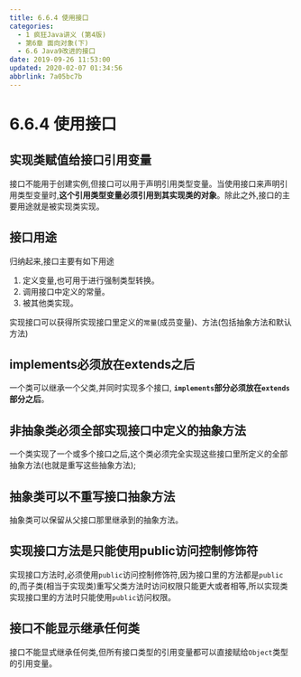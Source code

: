 ```yaml
---
title: 6.6.4 使用接口
categories: 
  - 1 疯狂Java讲义 (第4版)
  - 第6章 面向对象(下)
  - 6.6 Java9改进的接口
date: 2019-09-26 11:53:00
updated: 2020-02-07 01:34:56
abbrlink: 7a05bc7b
---
```

# 6.6.4 使用接口 #
## 实现类赋值给接口引用变量 ##
接口不能用于创建实例,但接口可以用于声明引用类型变量。当使用接口来声明引用类型变量时,**这个引用类型变量必须引用到其实现类的对象**。除此之外,接口的主要用途就是被实现类实现。
## 接口用途 ##
归纳起来,接口主要有如下用途
1. 定义变量,也可用于进行强制类型转换。
2. 调用接口中定义的常量。
3. 被其他类实现。

实现接口可以获得所实现接口里定义的`常量`(成员变量)、方法(包括抽象方法和默认方法)

## implements必须放在extends之后 ##
一个类可以继承一个父类,并同时实现多个接口, **`implements`部分必须放在`extends`部分之后**。

## 非抽象类必须全部实现接口中定义的抽象方法 ##
一个类实现了一个或多个接口之后,这个类必须完全实现这些接口里所定义的全部抽象方法(也就是重写这些抽象方法);
## 抽象类可以不重写接口抽象方法 ##
抽象类可以保留从父接口那里继承到的抽象方法。

## 实现接口方法是只能使用public访问控制修饰符 ##
实现接口方法时,必须使用`public`访问控制修饰符,因为接口里的方法都是`public`的,而子类(相当于实现类)重写父类方法时访问权限只能更大或者相等,所以实现类实现接口里的方法时只能使用`public`访问权限。
## 接口不能显示继承任何类 ##
接口不能显式继承任何类,但所有接口类型的引用变量都可以直接赋给`Object`类型的引用变量。

